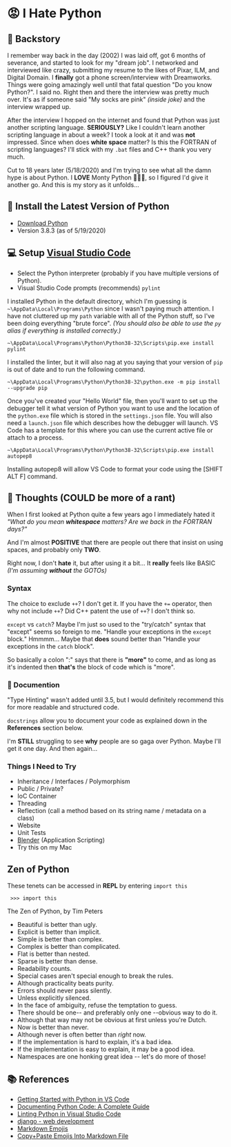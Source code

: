 # :rage: I Hate Python

## :scroll: Backstory

I remember way back in the day (2002) I was laid off, got 6 months of severance, and started to look for my "dream job".
I networked and interviewed like crazy, submitting my resume to the likes of Pixar, ILM, and Digital Domain.
I **finally** got a phone screen/interview with Dreamworks.  Things were going amazingly well until that fatal question "Do you know Python?".
I said no. Right then and there the interview was pretty much over. It's as if someone said "My socks are pink" *(inside joke)* and the interview wrapped up.

After the interview I hopped on the internet and found that Python was just another scripting language.  **SERIOUSLY?**  Like I couldn't learn another scripting language in about a week?  I took a look at it and was **not** impressed.  Since when does **white space** matter?  Is this the FORTRAN of scripting languages?  I'll stick with my `.bat` files and C++ thank you very much.

Cut to 18 years later (5/18/2020) and I'm trying to see what all the damn hype is about Python.  I **LOVE** Monty Python 🥥🥥🦜, so I figured I'd give it another go.  And this is my story as it unfolds...

## :dvd: Install the Latest Version of Python

* [Download Python](https://www.python.org/downloads/)
* Version 3.8.3 (as of 5/19/2020)

## :computer: Setup [Visual Studio Code](https://code.visualstudio.com/)

* Select the Python interpreter (probably if you have multiple versions of Python).
* Visual Studio Code prompts (recommends) `pylint`

I installed Python in the default directory, which I'm guessing is `~\AppData\Local\Programs\Python` since I wasn't paying much attention.
I have not cluttered up my `path` variable with all of the Python stuff, so I've been doing everything "brute force". *(You should also be able to use the `py` alias if everything is installed correctly.)*

    ~\AppData\Local\Programs\Python\Python38-32\Scripts\pip.exe install pylint

I installed the linter, but it will also nag at you saying that your version of `pip` is out of date and to run the following command.

    ~\AppData\Local\Programs\Python\Python38-32\python.exe -m pip install --upgrade pip

Once you've created your "Hello World" file, then you'll want to set up the debugger tell it what version of Python you want to use and the location of the `python.exe` file which is stored in the `settings.json` file.  You will also need a `launch.json` file which describes how the debugger will launch.  VS Code has a template for this where you can use the current active file or attach to a process.

    ~\AppData\Local\Programs\Python\Python38-32\Scripts\pip.exe install autopep8

Installing autopep8 will allow VS Code to format your code using the [SHIFT ALT F] command.

## :thought_balloon: Thoughts (COULD be more of a rant)

When I first looked at Python quite a few years ago I immediately hated it *"What do you mean **whitespace** matters? Are we back in the FORTRAN days?"*

And I'm almost **POSITIVE** that there are people out there that insist on using spaces, and probably only **TWO**.

Right now, I don't **hate** it, but after using it a bit...  It **really** feels like BASIC *(I'm assuming **without** the GOTOs)*

### Syntax

The choice to exclude `++`?  I don't get it.  If you have the `+=` operator, then why not include `++`?  Did C++ patent the use of `++`?  I don't think so.

`except` vs `catch`?  Maybe I'm just so used to the "try/catch" syntax that "except" seems so foreign to me. "Handle your exceptions in the `except` block." Hmmmm...  Maybe that **does** sound better than "Handle your exceptions in the `catch` block".

So basically a colon ":" says that there is **"more"** to come, and as long as it's indented then **that's** the block of code which is "more".

### :book: Documention

"Type Hinting" wasn't added until 3.5, but I would definitely recommend this for more readable and structured code.

`docstrings` allow you to document your code as explained down in the **References** section below.

I'm **STILL** struggling to see **why** people are so gaga over Python.  Maybe I'll get it one day.  And then again...

### Things I Need to Try

* Inheritance / Interfaces / Polymorphism
* Public / Private?
* IoC Container
* Threading
* Reflection (call a method based on its string name / metadata on a class)
* Website
* Unit Tests
* [Blender](https://www.blender.org/) (Application Scripting)
* Try this on my Mac

## Zen of Python

These tenets can be accessed in **REPL** by entering `import this`

     >>> import this

The Zen of Python, by Tim Peters

* Beautiful is better than ugly.
* Explicit is better than implicit.
* Simple is better than complex.
* Complex is better than complicated.
* Flat is better than nested.
* Sparse is better than dense.
* Readability counts.
* Special cases aren't special enough to break the rules.
* Although practicality beats purity.
* Errors should never pass silently.
* Unless explicitly silenced.
* In the face of ambiguity, refuse the temptation to guess.
* There should be one-- and preferably only one --obvious way to do it.
* Although that way may not be obvious at first unless you're Dutch.
* Now is better than never.
* Although never is often better than *right* now.
* If the implementation is hard to explain, it's a bad idea.
* If the implementation is easy to explain, it may be a good idea.
* Namespaces are one honking great idea -- let's do more of those!

## :books: References

* [Getting Started with Python in VS Code](https://code.visualstudio.com/docs/python/python-tutorial)
* [Documenting Python Code: A Complete Guide](https://realpython.com/documenting-python-code/)
* [Linting Python in Visual Studio Code](https://code.visualstudio.com/docs/python/linting)
* [django - web development](https://docs.djangoproject.com/)
* [Markdown Emojis](https://www.webfx.com/tools/emoji-cheat-sheet)
* [Copy+Paste Emojis Into Markdown File](https://emojis.wiki/)
